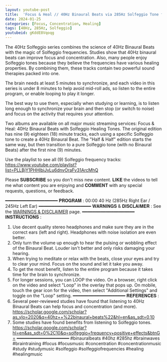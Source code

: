 ```yaml
---
layout: youtube-post
title:  'Focus & Heal // 40Hz Binaural Beats via 285Hz Solfeggio Tone for Tissue Repair & Healing'
date: 2024-01-25
categories: [Focus, Concentration, Healing]
tags: [40Hz, 285Hz, Solfeggio]
youtubeid: gKddE8Vqoqg
---
```


<p class="premono" markdown="1">
The 40Hz Solfeggio series combines the science of 40Hz Binaural Beats with the magic of Solfeggio frequencies. Studies show that 40Hz binaural beats can improve focus and concentration. Also, many people enjoy Solfeggio tones because they believe the frequencies have various healing properties. By combining them, these tracks contain two powerful sound therapies packed into one.

The brain needs at least 5 minutes to synchronize, and each video in this series is under 8 minutes to help avoid mid-roll ads, so listen to the entire program, or enable looping to play it longer.

The best way to use them, especially when studying or learning, is to listen long enough to synchronize your brain and then stop (or switch to noise) and focus on the activity that requires your attention.

Two albums are available on all major music streaming services: Focus & Heal: 40Hz Binaural Beats with Solfeggio Healing Tones. The original edition has nine (9) eighteen (18) minute tracks, each using a specific Solfeggio tone to create a 40Hz Binaural Beat. The "Half & Half" edition starts the same way, but then transition to a pure Solfeggio tone (with no Binaural Beats) after the first nine (9) minutes.

Use the playlist to see all (9) Solfeggio frequency tracks:
<https://www.youtube.com/playlist?list=PLLBjY1PHHlbiJvLu6dnvOraFv31ArcMhQ>

Please 𝐒𝐔𝐁𝐒𝐂𝐑𝐈𝐁𝐄 so you don't miss new content. 𝐋𝐈𝐊𝐄 the videos to tell me what content you are enjoying and 𝐂𝐎𝐌𝐌𝐄𝐍𝐓 with any special requests, questions, or feedback.

━━━━━━━━━━━━━━━━━━━━
𝐏𝐑𝐎𝐆𝐑𝐀𝐌 :
00:00 40 Hz (285Hz Right Ear / 245Hz Left Ear)
━━━━━━━━━━━━━━━━━━━━
𝐖𝐀𝐑𝐍𝐈𝐍𝐆𝐒 & 𝐃𝐈𝐒𝐂𝐋𝐀𝐈𝐌𝐄𝐑 :
See the [WARNINGS & DISCLAIMER](/legal/disclaimer.html) page.
━━━━━━━━━━━━━━━━━━━━
𝐈𝐍𝐒𝐓𝐑𝐔𝐂𝐓𝐈𝐎𝐍𝐒 :
1. Use decent quality stereo headphones and make sure they are in the correct ears (left and right). Headphones with noise isolation are even better.
2. Only turn the volume up enough to hear the pulsing or wobbling effect of the Binaural Beat. Louder isn't better and only risks damaging your hearing.
3. When trying to meditate or relax with the beats, close your eyes and try to clear your mind. Focus on the sound and let it take you away.
4. To get the most benefit, listen to the entire program because it takes time for the brain to synchronize.
5. For longer sessions, you can LOOP the video. On a browser, right click on the video and select "Loop" in the overlay that pops up. On mobile, touch the gear icon for the video, then select "Additional Settings" and toggle on the "Loop" setting.
━━━━━━━━━━━━━━━━━━━━
𝐑𝐄𝐅𝐄𝐑𝐄𝐍𝐂𝐄𝐒 :
1. Several peer-reviewed studies have found that listening to 40Hz Binaural Beats can help focus and concentration (and more).
<https://scholar.google.com/scholar?as_ylo=2020&q=40hz++%22binaural+beats%22&hl=en&as_sdt=0,10>
2. Some studies have found benefits from listening to Solfeggio tones.
<https://scholar.google.com/scholar?hl=en&as_sdt=0%2C10&q=solfeggio+frequency+positive+effects&btnG=>
━━━━━━━━━━━━━━━━━━━━
#binauralbeats #40hz #285hz #brainwaves #braintraining #focus #focusmusic #concentration #concentrationmusic #study #studymusic #solfeggio #solfeggiofrequencies #healing #healingmusic
</p>

